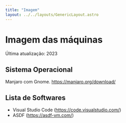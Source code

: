 ```yaml
---
title: "Imagem"
layout: ../../layouts/GenericLayout.astro
---
```


# Imagem das máquinas

Última atualização: 2023

## Sistema Operacional
Manjaro com Gnome. https://manjaro.org/download/

## Lista de Softwares
- Visual Studio Code (https://code.visualstudio.com/)
- ASDF (https://asdf-vm.com/)